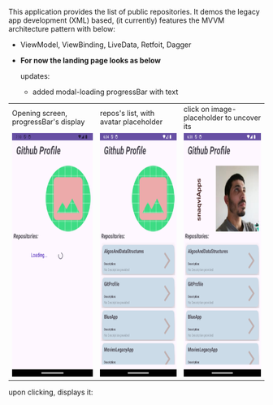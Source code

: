 This application provides the list of public repositories. It demos the legacy app development (XML) based, (it currently) features the MVVM architecture pattern with below: 
- ViewModel, ViewBinding, LiveData, Retfoit, Dagger
- **For now the landing page looks as below**

  updates:
  - added modal-loading progressBar with text

<table>
  <tr>
    <td>Opening screen, progressBar's display</td>
     <td>repos's list, with avatar placeholder </td>
     <td>click on image-placeholder to uncover its</td>
  </tr>
  <tr>
    <td><img src="screenshots/image_progress.png" width=270 height=480></td>
    <td><img src="screenshots/image_pic_off.png" width=270 height=480></td>
    <td><img src="screenshots/image_pic_on.png" width=270 height=480></td>
  </tr>
 </table>
  

 



 upon clicking, displays it:


